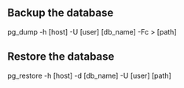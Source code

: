 ## Backup the database

pg_dump -h [host] -U [user] [db_name] -Fc > [path]

## Restore the database

pg_restore -h [host] -d [db_name] -U [user] [path]

